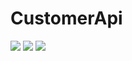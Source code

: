 # CustomerApi

<img src='https://github.com/mad-skull/CustomerApi/blob/master/GET.png' />
<img src='https://github.com/mad-skull/CustomerApi/blob/master/POST.png' />
<img src='https://github.com/mad-skull/CustomerApi/blob/master/DELETE.png' />
